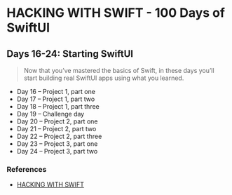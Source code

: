 # HACKING WITH SWIFT - 100 Days of SwiftUI


## Days 16-24: Starting SwiftUI
> Now that you’ve mastered the basics of Swift, in these days you’ll start building real SwiftUI apps using what you learned.

 * Day 16 – Project 1, part one
 * Day 17 – Project 1, part two
 * Day 18 – Project 1, part three
 * Day 19 – Challenge day
 * Day 20 – Project 2, part one
 * Day 21 – Project 2, part two
 * Day 22 – Project 2, part three
 * Day 23 – Project 3, part one
 * Day 24 – Project 3, part two


### References
 * [HACKING WITH SWIFT](https://www.hackingwithswift.com/100/swiftui)
